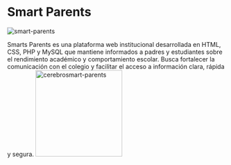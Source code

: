 # Smart Parents
![smart-parents](https://github.com/user-attachments/assets/82de1df6-c266-41d7-ae47-433b59c7171b)

Smarts Parents es una plataforma web institucional desarrollada en HTML, CSS, PHP y MySQL que mantiene informados a padres y estudiantes sobre el rendimiento académico y comportamiento escolar. Busca fortalecer la comunicación con el colegio y facilitar el acceso a información clara, rápida y segura.
<img width="200" height="200" alt="cerebrosmart-parents" src="https://github.com/user-attachments/assets/9eb69c1c-2dc7-4812-bc40-05c306685196" />
